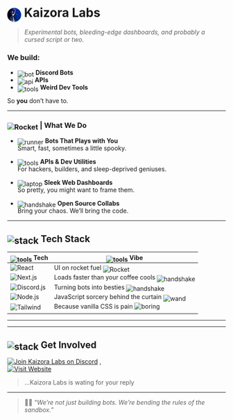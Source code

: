 # <img src="avatar.png" alt="kaizora-labs" width="32" height="32" style="vertical-align: middle; margin-bottom: -4px;"> Kaizora Labs

> *Experimental bots, bleeding-edge dashboards, and probably a cursed script or two.*

### We build:
- <img src="https://i.pinimg.com/originals/72/09/9e/72099e3c457732d395205929c29ef784.gif" alt="bot" width="32" height="32" style="vertical-align: middle; margin-bottom: -4px;"> **Discord Bots**
- <img src="https://common-front-apimanager-storage-wzo.s3.amazonaws.com/images/pic3.gif" alt="api" width="32" height="32" style="vertical-align: middle; margin-bottom: -4px;">  **APIs**
- <img src="https://static.wikia.nocookie.net/minecraft/images/2/2c/PickaxeNew.gif/revision/latest?cb=20200308075605" alt="tools" width="32" height="32" style="vertical-align: middle; margin-bottom: -4px;">    **Weird Dev Tools**

So **you** don’t have to.

---

### <img src="https://media.tenor.com/QhRvvwpCdVoAAAAj/rocket.gif" alt="Rocket" width="32" height="32" style="vertical-align: middle; margin-bottom: -4px;"> | What We Do



- <img src="https://i.pinimg.com/originals/d2/85/ba/d285ba2cc51a540ad5d5e06c489ce121.gif" alt="runner" width="32" height="32" style="vertical-align: middle; margin-bottom: -4px;"> **Bots That Plays with You**  
  Smart, fast, sometimes a little spooky.

- <img src="https://static.wikia.nocookie.net/minecraft/images/2/2c/PickaxeNew.gif/revision/latest?cb=20200308075605" alt="tools" width="32" height="32" style="vertical-align: middle; margin-bottom: -4px;"> **APIs & Dev Utilities**  
  For hackers, builders, and sleep-deprived geniuses.

- <img src="https://media4.giphy.com/media/WFZvB7VIXBgiz3oDXE/giphy.gif?cid=6c09b952aeprc6rvdcijj3rthg0j7oik3izxp8w1t0qmwhav&ep=v1_stickers_search&rid=giphy.gif&ct=s" alt="laptop" width="32" height="32" style="vertical-align: middle; margin-bottom: -4px;"> **Sleek Web Dashboards**  
  So pretty, you might want to frame them.

- <img src="https://media4.giphy.com/media/23D8NR89IoZUC9jgsO/giphy.gif?cid=6c09b952j3ocmtnnxo2xrcl5c4r7jtyrtinvlr4p992ccfl3&ep=v1_internal_gif_by_id&rid=giphy.gif&ct=s" alt="handshake" width="32" height="32" style="vertical-align: middle; margin-bottom: -4px;"> **Open Source Collabs**  
  Bring your chaos. We’ll bring the code.

---

## <img src="https://media2.giphy.com/media/78XCFBGOlS6keY1Bil/200w.gif?cid=6c09b952603am7qjqe1fa2man15dw29xr95mi58xys00rayd&ep=v1_gifs_search&rid=200w.gif&ct=g" alt="stack" width="32" height="32" style="vertical-align: middle; margin-bottom: -4px;"> Tech Stack

| <img src="https://static.wikia.nocookie.net/minecraft/images/2/2c/PickaxeNew.gif/revision/latest?cb=20200308075605" alt="tools" width="32" height="32" style="vertical-align: middle; margin-bottom: -4px;">  Tech             | <img src="https://i.pinimg.com/originals/a7/1c/11/a71c1120763e9b9690461cee3f3218c6.gif" alt="tools" width="32" height="32" style="vertical-align: middle; margin-bottom: -4px;"> Vibe                                     |
|---------------------|---------------------------------------------|
| ![React](https://img.shields.io/badge/-React-61DAFB?style=flat-square&logo=react&logoColor=black) | UI on rocket fuel <img src="https://media.tenor.com/QhRvvwpCdVoAAAAj/rocket.gif" alt="Rocket" width="32" height="32" style="vertical-align: middle; margin-bottom: -4px;">                        |
| ![Next.js](https://img.shields.io/badge/-Next.js-000000?style=flat-square&logo=nextdotjs&logoColor=white) | Loads faster than your coffee cools <img src="https://ugokawaii.com/wp-content/uploads/2022/10/hot-coffee.gif" alt="handshake" width="32" height="32" style="vertical-align: middle; margin-bottom: -4px;">       |
| ![Discord.js](https://img.shields.io/badge/-Discord.js-5865F2?style=flat-square&logo=discord&logoColor=white) | Turning bots into besties <img src="https://media4.giphy.com/media/23D8NR89IoZUC9jgsO/giphy.gif?cid=6c09b952j3ocmtnnxo2xrcl5c4r7jtyrtinvlr4p992ccfl3&ep=v1_internal_gif_by_id&rid=giphy.gif&ct=s" alt="handshake" width="32" height="32" style="vertical-align: middle; margin-bottom: -4px;">               |
| ![Node.js](https://img.shields.io/badge/-Node.js-339933?style=flat-square&logo=nodedotjs&logoColor=white) | JavaScript sorcery behind the curtain <img src="https://media.tenor.com/FME6-YVHPLgAAAAj/kawanimals-magic.gif" alt="wand" width="32" height="32" style="vertical-align: middle; margin-bottom: -4px;">    |
| ![Tailwind](https://img.shields.io/badge/-Tailwind_CSS-06B6D4?style=flat-square&logo=tailwindcss&logoColor=white) | Because vanilla CSS is pain  <img src="https://media0.giphy.com/media/v1.Y2lkPTc5MGI3NjExcWJncTJ5NXg0bGlpeDlmenIzZm0xOTBzc29sZ2pnem1ncXE5eDRsNCZlcD12MV9pbnRlcm5hbF9naWZfYnlfaWQmY3Q9cw/3FjLsBiG0PszGb6cKm/giphy.gif" alt="boring" width="32" height="32" style="vertical-align: middle; margin-bottom: 4px;">          |

---



---

## <img src="https://static-00.iconduck.com/assets.00/satellite-antenna-emoji-496x512-pw4r4n65.png" alt="stack" width="32" height="32" style="vertical-align: middle; margin-bottom: -4px;">  Get Involved

[![Join Kaizora Labs on Discord](https://img.shields.io/badge/Discord-Join_Kaizora_Labs-5865F2?style=for-the-badge&logo=discord&logoColor=white)](https://discord.gg/7F57yFdGma) , <br>
[![Visit Website](https://img.shields.io/badge/Website-Explore_Now-black?style=for-the-badge&logo=firefox&logoColor=white)](https://kaizora-labs.vercel.app/)


>...Kaizora Labs is wating for your reply
---

> 🧙‍♀️ *“We’re not just building bots. We’re bending the rules of the sandbox.”*
